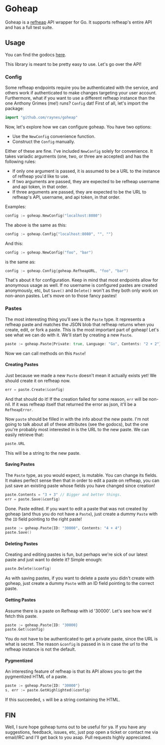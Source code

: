 # Goheap

Goheap is a [refheap](https://www.refheap.com) API wrapper for Go. It supports
refheap's entire API and has a full test suite.

## Usage

You can find the godocs [here](http://godoc.org/github.com/Raynes/goheap).

This library is meant to be pretty easy to use. Let's go over the API!

### Config

Some refheap endpoints require you be authenticated with the service, and
others work if authenticated to make changes targeting your user account.
Furthermore, what if you want to use a different refheap instance than the one
Anthony Grimes (me!) runs? `Config` dat! First of all, let's import the package:

```go
import "github.com/raynes/goheap"
```

Now, let's explore how we can configure goheap. You have two options:

* Use the `NewConfig` convenience function.
* Construct the `Config` manually.

Either of these are fine. I've included `NewConfig` solely for convenience. It
takes variadic arguments (one, two, or three are accepted) and has the following
rules:

* If only one argument is passed, it is assumed to be a URL to the instance of
  refheap you'd like to use.
* If two arguments are passed, they are expected to be refheap username and api
  token, in that order.
* If three arguments are passed, they are expected to be the URL to refheap's
  API, username, and api token, in that order.

Examples:

```go
config := goheap.NewConfig("localhost:8080")
```

The above is the same as this:

```go
config := goheap.Config{"localhost:8080", "", ""}
```

And this:

```go
config := goheap.NewConfig("foo", "bar")
```

is the same as:

```go
config := goheap.Config{goheap.RefheapURL, "foo", "bar")
```

That's about it for configuration. Keep in mind that most endpoints allow for
anonymous usage as well. If no username is configured pastes are created
anonymously, etc, but `Save()` and `Delete()` won't as they both only work on
non-anon pastes. Let's move on to those fancy pastes!

### Pastes

The most interesting thing you'll see is the `Paste` type. It represents a
refheap paste and matches the JSON blob that refheap returns when you create,
edit, or fork a paste. This is the most important part of goheap! Let's see what
we can do with it. We'll start by creating a new `Paste`.

```go
paste := goheap.Paste{Private: true, Language: "Go", Contents: "2 + 2"}
```

Now we can call methods on this `Paste`!

#### Creating Pastes

Just because we made a new `Paste` doesn't mean it actually exists yet! We
should create it on refheap now.

```go
err = paste.Create(&config)
```

And that should do it! If the creation failed for some reason, `err` will be
non-nil. If it was refheap itself that returned the error as json, it'll be a
`RefheapError`.

Now `paste` should be filled in with the info about the new paste. I'm not going
to talk about all of these attributes (see the godocs), but the one you're
probably most interested in is the URL to the new paste. We can easily retrieve
that:

```go
paste.URL
```

This will be a string to the new paste.


#### Saving Pastes

The `Paste` type, as you would expect, is mutable. You can change its fields. It
makes perfect sense then that in order to edit a paste on refheap, you can just
save an existing paste whose fields you have changed since creation!

```go
paste.Contents = "3 + 3" // Bigger and better things.
err = paste.Save(&config)
```

Done. Paste edited. If you want to edit a paste that was not created by goheap
(and thus you do not have a `Paste`), just create a dummy `Paste` with the `ID`
field pointing to the right paste!

```go
paste := goheap.Paste{ID: "30000", Contents: "4 + 4"}
paste.Save()
```


#### Deleting Pastes

Creating and editing pastes is fun, but perhaps we're sick of our latest paste
and just want to delete it? Simple enough:

```go
paste.Delete(&config)
```

As with saving pastes, if you want to delete a paste you didn't create with
goheap, just create a dummy `Paste` with an ID field pointing to the correct
paste.

#### Getting Pastes

Assume there is a paste on Refheap with id '30000'. Let's see how we'd fetch
this paste.

```go
paste := goheap.Paste{ID: "30000}
paste.Get(&config)
```

You do not have to be authenticated to get a private paste, since the URL is
what is secret. The reason `&config` is passed in is in case the url to the
refheap instance is not the default.

#### Pygmentized

An interesting feature of refheap is that its API allows you to get the
pygmentized HTML of a paste.

```go
paste := goheap.Paste{ID: "30000"}
s, err := paste.GetHighlighted(&config)
```

If this succeeded, `s` will be a string containing the HTML.

## FIN

Well, I sure hope goheap turns out to be useful for ya. If you have any
suggestions, feedback, issues, etc, just pop open a ticket or contact me via
email/IRC and I'll get back to you asap. Pull requests highly appreciated.

